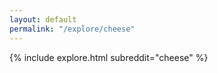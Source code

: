 ```yaml
---
layout: default
permalink: "/explore/cheese"
---
```


{% include explore.html subreddit="cheese" %}

